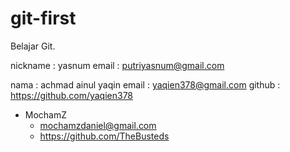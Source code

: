 # git-first
Belajar Git.

>
nickname : yasnum 
email : putriyasnum@gmail.com

> 
nama : achmad ainul yaqin
email : yaqien378@gmail.com
github : https://github.com/yaqien378

- MochamZ
	- mochamzdaniel@gmail.com
	- https://github.com/TheBusteds